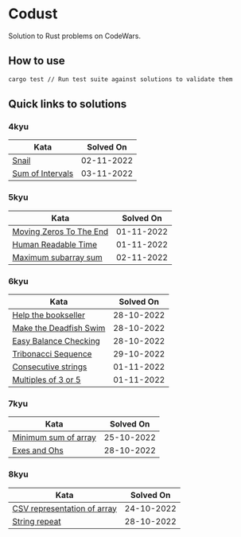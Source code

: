 # Codust

Solution to Rust problems on CodeWars.

## How to use

```bash
cargo test // Run test suite against solutions to validate them
```

## Quick links to solutions

### 4kyu

| Kata                                                                                                                               | Solved On   |
| ---------------------------------------------------------------------------------------------------------------------------------- | ----------- |
| [Snail](https://github.com/nighostchris/codust/blob/master/4kyu/snail/src/lib.rs)                                                  | 02-11-2022  |
| [Sum of Intervals](https://github.com/nighostchris/codust/blob/master/4kyu/sum_of_intervals/src/lib.rs)                            | 03-11-2022  |

### 5kyu

| Kata                                                                                                                               | Solved On   |
| ---------------------------------------------------------------------------------------------------------------------------------- | ----------- |
| [Moving Zeros To The End](https://github.com/nighostchris/codust/blob/master/5kyu/moving_zeros_to_the_end/src/lib.rs)              | 01-11-2022  |
| [Human Readable Time](https://github.com/nighostchris/codust/blob/master/5kyu/human_readable_time/src/lib.rs)                      | 01-11-2022  |
| [Maximum subarray sum](https://github.com/nighostchris/codust/blob/master/5kyu/maximum_subarray_sum/src/lib.rs)                    | 02-11-2022  |

### 6kyu

| Kata                                                                                                                               | Solved On   |
| ---------------------------------------------------------------------------------------------------------------------------------- | ----------- |
| [Help the bookseller](https://github.com/nighostchris/codust/blob/master/6kyu/help_the_bookseller/src/lib.rs)                      | 28-10-2022  |
| [Make the Deadfish Swim](https://github.com/nighostchris/codust/blob/master/6kyu/make_the_deadfish_swim/src/lib.rs)                | 28-10-2022  |
| [Easy Balance Checking](https://github.com/nighostchris/codust/blob/master/6kyu/easy_balance_checking/src/lib.rs)                  | 28-10-2022  |
| [Tribonacci Sequence](https://github.com/nighostchris/codust/blob/master/6kyu/tribonacci_sequence/src/lib.rs)                      | 29-10-2022  |
| [Consecutive strings](https://github.com/nighostchris/codust/blob/master/6kyu/consecutive_strings/src/lib.rs)                      | 01-11-2022  |
| [Multiples of 3 or 5](https://github.com/nighostchris/codust/blob/master/6kyu/multiples_of_3_or_5/src/lib.rs)                      | 01-11-2022  |

### 7kyu

| Kata                                                                                                                               | Solved On   |
| ---------------------------------------------------------------------------------------------------------------------------------- | ----------- |
| [Minimum sum of array](https://github.com/nighostchris/codust/blob/master/7kyu/minimum_sum_of_array/src/lib.rs)                    | 25-10-2022  |
| [Exes and Ohs](https://github.com/nighostchris/codust/blob/master/7kyu/exes_and_ohs/src/lib.rs)                                    | 28-10-2022  |

### 8kyu

| Kata                                                                                                                               | Solved On   |
| ---------------------------------------------------------------------------------------------------------------------------------- | ----------- |
| [CSV representation of array](https://github.com/nighostchris/codust/blob/master/8kyu/csv_representation_of_array/src/lib.rs)      | 24-10-2022  |
| [String repeat](https://github.com/nighostchris/codust/blob/master/8kyu/string_repeat/src/lib.rs)                                  | 28-10-2022  |
